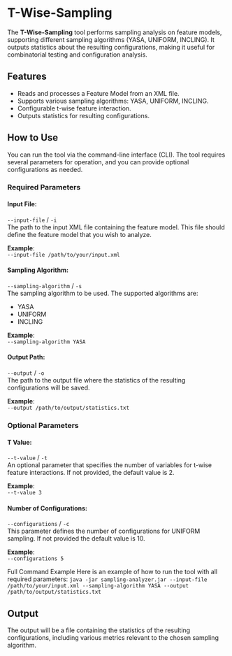 # T-Wise-Sampling
The **T-Wise-Sampling** tool performs sampling analysis on feature models, supporting different sampling algorithms (YASA, UNIFORM, INCLING). It outputs statistics about the resulting configurations, making it useful for combinatorial testing and configuration analysis.


## Features
- Reads and processes a Feature Model from an XML file.
- Supports various sampling algorithms: YASA, UNIFORM, INCLING.
- Configurable t-wise feature interaction.
- Outputs statistics for resulting configurations.

## How to Use
You can run the tool via the command-line interface (CLI). The tool requires several parameters for operation, and you can provide optional configurations as needed.

### Required Parameters
#### Input File:
```--input-file``` / ```-i```<br>
The path to the input XML file containing the feature model. This file should define the feature model that you wish to analyze.

**Example**:<br>```--input-file /path/to/your/input.xml```


#### Sampling Algorithm:
```--sampling-algorithm``` / ```-s```<br>
The sampling algorithm to be used. The supported algorithms are:
- YASA
- UNIFORM
- INCLING

**Example**:<br>```--sampling-algorithm YASA```

#### Output Path:
```--output``` / ```-o```<br>
The path to the output file where the statistics of the resulting configurations will be saved.

**Example**:<br>```--output /path/to/output/statistics.txt```

### Optional Parameters

#### T Value:
```--t-value``` / ```-t```<br>
An optional parameter that specifies the number of variables for t-wise feature interactions.
If not provided, the default value is 2.

**Example**:<br> ```--t-value 3```

#### Number of Configurations:
```--configurations``` / ```-c```<br>
This parameter defines the number of configurations for UNIFORM sampling.
If not provided the default value is 10.

**Example**:<br> ```--configurations 5```

Full Command Example
Here is an example of how to run the tool with all required parameters:
```java -jar sampling-analyzer.jar --input-file /path/to/your/input.xml --sampling-algorithm YASA --output /path/to/output/statistics.txt```

## Output
The output will be a file containing the statistics of the resulting configurations, including various metrics relevant to the chosen sampling algorithm.